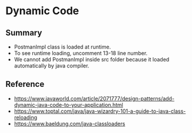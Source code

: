 # Dynamic Code

## Summary
- PostmanImpl class is loaded at runtime.
- To see runtime loading, uncomment 13-18 line number.
- We cannot add PostmanImpl inside src folder because it
loaded automatically by java compiler.

## Reference
- https://www.javaworld.com/article/2071777/design-patterns/add-dynamic-java-code-to-your-application.html
- https://www.toptal.com/java/java-wizardry-101-a-guide-to-java-class-reloading
- https://www.baeldung.com/java-classloaders
